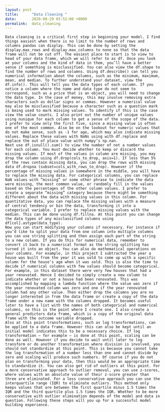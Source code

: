 ```yaml
---
layout: post
title:      "Data Cleaning "
date:       2020-08-29 03:52:00 +0000
permalink:  data_cleaning
---
```



    Data cleaning is a critical first step in beginning your model. I find things easiest when there is no limit to the number of rows and columns pandas can display. This can be done by setting the display.max_rows and display.max_columns to none so that the data frame will not be cut off. The easiest place to start is to view to head of your data frame, which we will refer to as df. Once you look at your columns and the kind of data in them, you’ll have a better sense if something is misclassified. You can also view the df.shape to find the number of rows and columns. Using df.describe() can tell you numerical information about the columns, such as the minimum, maximum, mean, and median. To further understand your dataset, view the df.info(). This will tell you the data types of each column. If you notice a column where the name and data type do not seem to correspond, such as a price that is an object, you will need to change the data type. In the case of money, this may involve removing extra characters such as dollar signs or commas. However a numerical value may also be misclassified because a character such as a question mark is being used to mark missing values. To identify if this is the case view the value counts. I also print out the number of unique values using nunique for each column to get a sense of the scope of the data. I prefer to view only the first five, since a missing value is often one of the most common. Also be on the lookout for numeric values that do not make sense, such as -1 for age, which may also indicate missing values. Replace these values with NaNs using with df.replace and replace the out of place value with numpy’s np.nan.
    Next use df.isnull().sum() to view the number of not a number values for each column. You must decide whether to keep or discard the missing values. If most of the values in column are missing, you may drop the column using df.drop(cols_to_drop, axis=1). If less than 5% of the rows contain missing data, you can drop the rows with missing data df.dropna (subset=cols_with_rows_to_drop). However if the percentage of missing values in somewhere in the middle, you will have to replace the missing data. For categorical columns, you can replace NaN values with “missing” or some other phrase to indicate the data were missing, the most common value, or randomly fill in the values based on the percentages of the other column values. I prefer to create a separate “missing” category because there might be something different about the data with missing values in this column. For quantitative data, you can replace the missing values with a measure of central tendency or bin the data, transforming it into a categorical variable. I prefer to replace missing values with the median. This can be done using df.fillna. At this point you can change the data types of any misclassified columns using df[col].astype(data_type). 
    Now you can start modifying your columns if necessary. For instance if you’d like to split your data from one column into multiple columns you can use string splitting and then assign each part of the string to a new column. If you do this for numerical data, remember to convert it back to a numerical format as the string splitting has turned it into an object. You can also do mathematical operations on your columns. For example, in this project I subtracted the year a house was built from the year it was sold to come up with a specific column for the house’s age when it was sold. This is also the time to decide if numerical columns with few values should become categorical. For example, in this dataset there were very few houses that had a year renovated. Hence I decided to simply create a new column to indicate whether or not a house had been renovated. This was accomplished by mapping a lambda function where the value was zero if the year renovated column was zero and one if the year renovated column had any other value. Then either drop the columns you are no longer interested in from the data frame or create a copy of the data frame under a new name with the columns dropped. It becomes useful later to have a list with the names of both categorical and numerical columns, so this is the point where I create one. I also create a general predictors data frame, which is a copy of the original data frame with the outcome variable dropped. 
    Also at this point transformations, such as log transformations, can be applied to a data frame. However this can also be kept until an initial model indicates this to be a necessary choice. If log transformation – for example – is done at this point, scaling can be done as well. However if you decide to wait until later to log transform or do another transformation where division is involved, you should not standardize at this point. This is because you cannot take the log transformation of a number less than one and cannot divide by zero and scaling will produce such numbers. Of course if you do not plan on transforming your data, then this would be an appropriate time to standardize it. You can also get rid of outliers at this point. For a more conservative approach to outlier removal, you can use z-scores, where values with an absolute value of their z-score greater than three are eliminated. For a less conservative approach you can use the interquartile range (IQR) to eliminate outliers. This method only keeps values that are between the first quartile minus 1.5 times the IQR and the third quartile plus 1.5 times the IQR. Whether to be more conservative with outlier elimination depends of the model and data in question. Following these steps will you up for a successful model building experience. 

